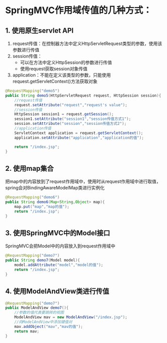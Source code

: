 # SpringMVC作用域传值的几种方式：
## 1. 使用原生servlet API
1. request传值：在控制器方法中定义HttpServletRequest类型的参数，使用该参数进行传值
2. session传值：
    * 可以在方法中定义HttpSession的参数进行传值
    * 使用request获取session对象传值
3. application：不能在定义该类型的参数，只能使用request.getServletContext()方法获取对象
```java
@RequestMapping("demo5")
public String demo5(HttpServletRequest request, HttpSession session){
    //request传值
    request.setAttribute("request","request's value");
    //session传值
    HttpSession session1 = request.getSession();
    session1.setAttribute("session1","session传值方式1");
    session.setAttribute("session","session传值方式2");
    //application传值
    ServletContext application = request.getServletContext();
    application.setAttribute("application","application的值");

    return "/index.jsp";
}
```
## 2. 使用map集合
把map中的内容放到了request作用域中，使用时从request作用域中进行取值，spring会对BindingAwareModelMap类进行实例化
```java
@RequestMapping("demo6")
public String demo6(Map<String,Object> map){
    map.put("map","map的值");
    return "/index.jsp";
}
```
## 3. 使用SpringMVC中的Model接口
SpringMVC会把Model中的内容放入到request作用域中
```java
@RequestMapping("demo7")
public String demo7(Model model){
    model.addAttribute("model","model的值");
    return "/index.jsp";
}   
```
## 4. 使用ModelAndView类进行传值
```java
@RequestMapping("demo7")
public ModelAndView demo7(){
    //参数的值代表要跳转的视图
    ModelAndView mav = new ModelAndView("/index.jsp");
    //向ModelAndView中添加键值对
    mav.addObject("mav","mav的值");
    return mav;
}
```